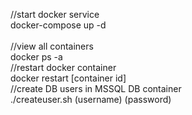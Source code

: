 //start docker service 
<br>
docker-compose up -d
<br>
<br>
//view all containers
<br>
docker ps -a
<br>
//restart docker container
<br>
docker restart [container id]
<br>
//create DB users in MSSQL DB container
<br>
./createuser.sh (username) (password)
<br>
